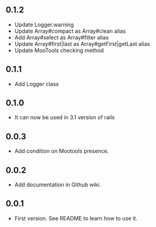 ## 0.1.2

  * Update Logger.warning
  * Update Array#compact as Array#clean alias
  * Add Array#select as  Array#filter alias
  * Update Array#first|last as Array#getFirst|getLast alias
  * Update MooTools checking method

## 0.1.1

  * Add Logger class

## 0.1.0

  * It can now be used in 3.1 version of rails

## 0.0.3

  * Add condition on Mootools presence.

## 0.0.2

  * Add documentation in Github wiki.

## 0.0.1

  * First version. See README to learn how to use it.
